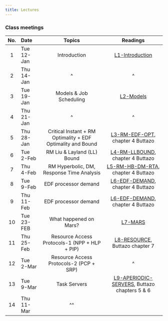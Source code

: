 ```yaml
---
title: Lectures
---
```


### Class meetings


| **No.** | **Date** | **Topics** | **Readings** |
|:---:|:-------|:---:|:----:|
|  1  |  Tue 12-Jan |  Introduction   |  [L1-Introduction](http://cpen432.github.io/resources/bader-slides/1-Introduction.pdf) |
|  2  |  Thu 14-Jan |     ^   |  ^ |  
|  3  |  Tue 19-Jan |  Models & Job Scheduling     |  [L2-Models](http://cpen432.github.io/resources/bader-slides/2-Models.pdf)    |
|  4  |  Thu 21-Jan |  ^     |  ^    |  
|  5  |  Thu 28-Jan |  Critical Instant + RM Optimality + EDF Optimality and Bound  |  [L3-RM-EDF-OPT](http://cpen432.github.io/resources/bader-slides/3-critical-instant+EDF.pdf), chapter 4 Buttazo |
|  6  |  Tue 2-Feb |  RM Liu & Layland (LL) Bound   |  [L4-RM-LLBOUND](http://cpen432.github.io/resources/bader-slides/4-RM.pdf), chapter 4 Buttazo    |
|  7  |  Thu 4-Feb | RM Hyperbolic, DM, Response Time Analysis |  [L5-RM-HB-DM-RTA](http://cpen432.github.io/resources/bader-slides/5-RM-hyperbolic+DM+response.pdf), chapter 4 Buttazo    |
|  8  |  Tue 9-Feb |  EDF processor demand   |  [L6-EDF-DEMAND](http://cpen432.github.io/resources/bader-slides/6-EDF-exact.pdf), chapter 4 Buttazo    |
|  9  |  Thu 11-Feb |  EDF processor demand   |  [L6-EDF-DEMAND](http://cpen432.github.io/resources/bader-slides/6-EDF-exact.pdf), chapter 4 Buttazo    |
|  10 |  Tue 23-FEB | What happened on Mars?   |  [L7-MARS](http://cpen432.github.io/resources/bader-slides/7-Mars.pdf)    |
|  11 |  Thu 25-Feb |  Resource Access Protocols-1 (NPP + HLP + PIP)  |  [L8-RESOURCE](http://cpen432.github.io/resources/bader-slides/8-ResourceSharing.pdf), Buttazo chapter 7   |
|  12 |  Tue 2-Mar |  Resource Access Protocols-2  (PCP + SRP)   |  ^  |
|  13 |  Tue 9-Mar |  Task Servers    |  [L9-APERIODIC-SERVERS](http://cpen432.github.io/resources/bader-slides/9-TaskServers.pdf), Buttazo chapters 5 & 6   |
|  14 |  Thu 11-Mar |  ^^   |      |

<!-- |  15 |  Tue 16-Mar |  Soft real-time   |   [L10-SOFT](http://cpen432.github.io/resources/bader-slides/10-SoftRealTime.pdf)   | -->
<!-- |  16 |  Thu 18-Mar  |  Soft real-time continued   |      | -->
<!-- |  16 |  Tue 23-Mar | Multistage distributed real-time systems   |  [L12-MULTISTAGE](http://cpen432.github.io/resources/bader-slides/12-MultiStage.pdf)   | -->
<!-- |  17 |  Thu 25-Mar  |  Multiprocessor scheduling - 1    | [L11-MULTIPROCESSOR](http://cpen432.github.io/resources/bader-slides/11-Multiprocessors.pdf)   | -->
<!-- |  18 |  Tue 30-Mar |  Multiprocessor scheduling - 2   |      | -->
<!-- |  19 |  Thu 8-Apr  |  Reliability and fault tolerance - 1   |  [L13-RELIABILITY](http://cpen432.github.io/resources/bader-slides/13-Reliability.pdf)    |  -->
<!-- |  20 |  Tue 13-Apr |  Reliability and fault tolerance - 2   |     | -->
<!-- |  21 |  Thu 14-NOV  | Reliability and fault tolerance - 3  |   |  -->
<!-- |  22 |  Tue 19-NOV |  System/Software Safety - 1. **Guest Lecture**: Simon Diemert, [Critical Systems Labs Inc.](https://www.criticalsystemslabs.com)  |  [L14-SAFETY](http://cpen432.github.io/resources/bader-slides/14-safety.pdf)    | -->
<!-- |  23 |  Thu 21-NOV  |  System/Software Safety - 2. **Guest Lecture**: Simon Diemert  |      | -->
<!-- |  24 |  Tue 26-NOV |  Review Session   |      | -->
<!-- |  25 |  Thu 28-NOV  |  ?   |      | -->




<!-- | **No.** | **Date** | **Topics** | **Readings** | -->
<!-- |:---:|:-------|:---:|:----:| -->
<!-- |  1  |  Tue 4-SEP | Intro    |  [Introduction](http://cpen432.github.io/resources/bader-slides/1-Introduction.pdf)    | -->
<!-- |  2  |  Tue 9-JAN |  Models & Job Scheduling   |  [L2-Models](http://cpen432.github.io/resources/bader-slides/2-Models.pdf)    | -->
<!-- |  3  |  Thu 11-JAN |  Models & Job Scheduling cont'd   |      | -->
<!-- |  4  |  Tue 16-JAN | Models & Job Scheduling cont'd    |      | -->
<!-- |  5  |  Thu 18-JAN | Models & Job Scheduling cont'd    |      | -->
<!-- |  6  |  Tue 23-JAN |  Optimality of RM & EDF   |  [L3-RM-EDF-OPT](http://cpen432.github.io/resources/bader-slides/3-critical-instant+EDF.pdf), chapter 4 Buttazo   | -->
<!-- |  7  |  Thu 25-JAN |  RM LL Utilization Bound   |  [L4-RM-BOUND](http://cpen432.github.io/resources/bader-slides/4-RM.pdf), chapter 4 Buttazo    | -->
<!-- |  8  |  Tue 30-JAN | RM Hyperbolic + Deadline monotonic + Response Time Analysis    |  [L5-RM-HB-DM-RTA](http://cpen432.github.io/resources/bader-slides/5-RM-hyperbolic+DM+response.pdf), chapter 4 Buttazo    | -->
<!-- |  9  |  Thu 1-FEB |  In-class activity   |  [in-class1-solutions](http://cpen432.github.io/resources/in-class1.pdf)    | -->
<!-- |  10  |  Tue 6-FEB | EDF processor demand criterion + RM vs. EDF    |  [L6-EDF-DEMAND](http://cpen432.github.io/resources/bader-slides/6-EDF-exact.pdf), chapter 4 Buttazo    | -->
<!-- |  11  |  Thu 8-FEB |  What happened on Mars?   |  [L7-MARS](http://cpen432.github.io/resources/bader-slides/7-Mars.pdf)    | -->
<!-- |  12  |  Tue 13-FEB |  Resource Access Protocols-1 (NPP + HLP + PIP)  |  [L8-RESOURCE](http://cpen432.github.io/resources/bader-slides/8-ResourceSharing.pdf), Buttazo chapter 7    | -->
<!-- |    |  Thu 15-FEB |  Resource Access Protocols-2  (PIP) |      | -->
<!-- |    |  Tue 20-FEB |  No Class: Reading Week    |      | -->
<!-- |  13  |  Thu 22-FEB | No Class: Reading Week     |      | -->
<!-- |  14  |  Tue 27-FEB | Resource Access Protocols-3 (PCP)  |      | -->
<!-- |  15  |  Thu 1-MAR |  Resource Access Protocols-4 (SRP) + Task servers   |      | -->
<!-- |  16  |  Tue 6-MAR | Task Servers    |  [L9-APERIODIC-SERVERS](http://cpen432.github.io/resources/bader-slides/9-TaskServers.pdf), Buttazo chapters 5 & 6   | -->
<!-- |  17  |  Thu 8-MAR | Soft real-time (Elastic task model)   |   [L10-SOFT](http://cpen432.github.io/resources/bader-slides/10-SoftRealTime.pdf)   | -->
<!-- |  18  |  Tue 13-MAR | Guest Lecture: Sathish Gopalakrishnan    |      | -->
<!-- |  19  |  Thu 15-MAR |  Soft real-time (Imprecise computation model)   |      | -->
<!-- |  20  |  Tue 20-MAR | Multiprocessor scheduling    | [L11-MULTIPROCESSOR](http://cpen432.github.io/resources/bader-slides/11-Multiprocessors.pdf)     | -->
<!-- |  21  |  Thu 22-MAR |  Multiprocessor scheduling cont'd   |      | -->
<!-- |  22  |  Tue 27-MAR |  Multistage distributed real-time systems   |  [L12-MULTISTAGE](http://cpen432.github.io/resources/bader-slides/12-MultiStage.pdf)    | -->
<!-- |  23  |  Thu 29-MAR |  Reliability and fault tolerance   |  [L13-RELIABILITY](http://cpen432.github.io/resources/bader-slides/13-Reliability.pdf)    | -->
<!-- |  24  |  Tue 3-APR |  Reliability and fault tolerance   |      | -->
<!-- |  25  |  Thu 5-APR |  Review?   |      | -->
